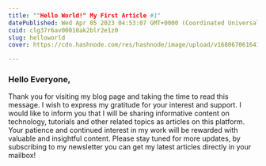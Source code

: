 ```yaml
---
title: ""Hello World!" My First Article #1"
datePublished: Wed Apr 05 2023 04:53:07 GMT+0000 (Coordinated Universal Time)
cuid: clg37r6av00010ak2blr2e1z0
slug: helloworld
cover: https://cdn.hashnode.com/res/hashnode/image/upload/v1680670616415/9bd56b8f-fad4-4412-a79f-88089c17048b.jpeg

---
```


### Hello Everyone,

Thank you for visiting my blog page and taking the time to read this message. I wish to express my gratitude for your interest and support. I would like to inform you that I will be sharing informative content on technology, tutorials and other related topics as articles on this platform. Your patience and continued interest in my work will be rewarded with valuable and insightful content. Please stay tuned for more updates, by subscribing to my newsletter you can get my latest articles directly in your mailbox!